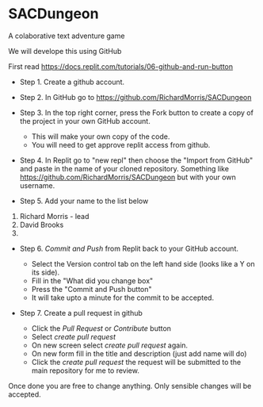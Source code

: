 # SACDungeon

A colaborative text adventure game

We will develope this using GitHub

First read
 https://docs.replit.com/tutorials/06-github-and-run-button
 
* Step 1. Create a github account.
 
* Step 2. In GitHub go to 
https://github.com/RichardMorris/SACDungeon

* Step 3. In the top right corner, press the Fork button to create a copy of the project in your own GitHub account.

  * This will make your own copy of the code.
  * You will need to get approve replit access from github.

* Step 4. In Replit go to "new repl"
 then choose the "Import from GitHub" and paste in the name of your cloned repository. Something like
 https://github.com/RichardMorris/SACDungeon
 but with your own username.

* Step 5. Add your name to the list below

1. Richard Morris - lead
2. David Brooks
3.

* Step 6. *Commit and Push* from Replit back to your GitHub account.

  * Select the Version control tab on the left hand side (looks like a Y on its side).
  * Fill in the "What did you change box"
  * Press the "Commit and Push button"
  * It will take upto a minute for the commit to be accepted.

* Step 7. Create a pull request in github
  * Click the *Pull Request* or *Contribute* button
  * Select *create pull request*
  * On new screen select *create pull request* again.
  * On new form fill in the title and description (just add name will do)
  * Click the *create pull request* the request will be submitted to the main repository for me to review.

Once done you are free to change anything. Only sensible changes will be accepted.


   





